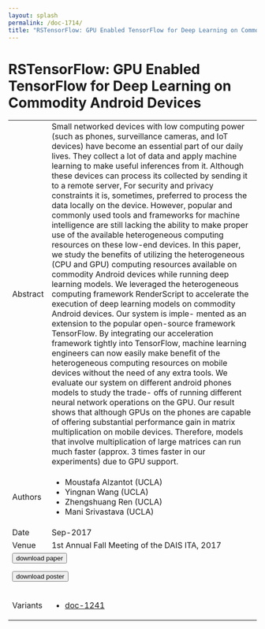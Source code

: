 ```yaml
---
layout: splash
permalink: /doc-1714/
title: "RSTensorFlow: GPU Enabled TensorFlow for Deep Learning on Commodity Android Devices"
---
```


# RSTensorFlow: GPU Enabled TensorFlow for Deep Learning on Commodity Android Devices

<table>
    <tbody>
    <tr>
        <td>Abstract</td>
        <td>Small networked devices with low computing power (such as phones, surveillance cameras, and IoT devices) have become an essential part of our daily lives. They collect a lot of data and apply machine learning to make useful inferences from it. Although these devices can process its collected by sending it to a remote server, For security and privacy constraints it is, sometimes, preferred to process the data locally on the device. However, popular and commonly used tools and frameworks for machine intelligence are still lacking the ability to make proper use of the available heterogeneous computing resources on these low-end devices. In this paper, we study the benefits of utilizing the heterogeneous (CPU and GPU) computing resources available on commodity Android devices while running deep learning models. We leveraged the heterogeneous computing framework RenderScript to accelerate the execution of deep learning models on commodity Android devices. Our system is imple- mented as an extension to the popular open-source framework TensorFlow. By integrating our acceleration framework tightly into TensorFlow, machine learning engineers can now easily make benefit of the heterogeneous computing resources on mobile devices without the need of any extra tools. We evaluate our system on different android phones models to study the trade- offs of running different neural network operations on the GPU. Our result shows that although GPUs on the phones are capable of offering substantial performance gain in matrix multiplication on mobile devices. Therefore, models that involve multiplication of large matrices can run much faster (approx. 3 times faster in our experiments) due to GPU support.</td>
    </tr>
    <tr>
        <td>Authors</td>
        <td>
            <ul>
                <li>Moustafa Alzantot (UCLA)</li>
                <li>Yingnan Wang (UCLA)</li>
                <li>Zhengshuang Ren (UCLA)</li>
                <li>Mani Srivastava (UCLA)</li>
            </ul>
        </td>
    </tr>
    <tr>
        <td>Date</td>
        <td>Sep-2017</td>
    </tr>
    <tr>
        <td>Venue</td>
        <td>1st Annual Fall Meeting of the DAIS ITA, 2017</td>
    </tr>
        <tr>
            <td colspan="2">
                <form method="get" action="https://ibm.box.com/v/doc-1714-paper">
                    <button type="submit">download paper</button>
                </form>
                <form method="get" action="https://ibm.box.com/v/doc-1714-poster">
                    <button type="submit">download poster</button>
                </form>
            </td>
        </tr>
        <tr>
            <td>Variants</td>
            <td>
                <ul>
                    <li><a href="\doc-1241\">doc-1241</a></li>
                </ul>
            </td>
        </tr>
    </tbody>
</table>
